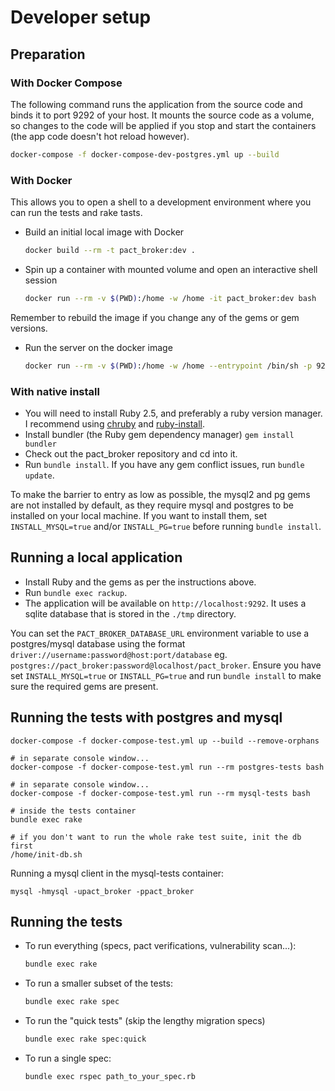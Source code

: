# Developer setup

## Preparation

### With Docker Compose

The following command runs the application from the source code and binds it to port 9292 of your host. It mounts the source code as a volume, so changes to the code will be applied if you stop and start the containers (the app code doesn't hot reload however).

```sh
docker-compose -f docker-compose-dev-postgres.yml up --build
```

### With Docker

This allows you to open a shell to a development environment where you can run the tests and rake tasts.

* Build an initial local image with Docker

    ```sh
    docker build --rm -t pact_broker:dev .
    ```

* Spin up a container with mounted volume and open an interactive shell session

    ```sh
    docker run --rm -v $(PWD):/home -w /home -it pact_broker:dev bash
    ```

Remember to rebuild the image if you change any of the gems or gem versions.

* Run the server on the docker image

    ```sh
    docker run --rm -v $(PWD):/home -w /home --entrypoint /bin/sh -p 9292:9292 -it pact_broker:dev /usr/local/bin/start
    ```

### With native install

* You will need to install Ruby 2.5, and preferably a ruby version manager. I recommend using [chruby][chruby] and [ruby-install][ruby-install].
* Install bundler (the Ruby gem dependency manager) `gem install bundler`
* Check out the pact_broker repository and cd into it.
* Run `bundle install`. If you have any gem conflict issues, run `bundle update`.

To make the barrier to entry as low as possible, the mysql2 and pg gems are not installed by default, as they require mysql and postgres to be installed on your local machine. If you want to install them, set `INSTALL_MYSQL=true` and/or `INSTALL_PG=true` before running `bundle install`.

## Running a local application

* Install Ruby and the gems as per the instructions above.
* Run `bundle exec rackup`.
* The application will be available on `http://localhost:9292`. It uses a sqlite database that is stored in the `./tmp` directory.

You can set the `PACT_BROKER_DATABASE_URL` environment variable to use a postgres/mysql database using the format `driver://username:password@host:port/database` eg. `postgres://pact_broker:password@localhost/pact_broker`. Ensure you have set `INSTALL_MYSQL=true` or `INSTALL_PG=true` and run `bundle install` to make sure the required gems are present.

## Running the tests with postgres and mysql

```
docker-compose -f docker-compose-test.yml up --build --remove-orphans

# in separate console window...
docker-compose -f docker-compose-test.yml run --rm postgres-tests bash

# in separate console window...
docker-compose -f docker-compose-test.yml run --rm mysql-tests bash

# inside the tests container
bundle exec rake

# if you don't want to run the whole rake test suite, init the db first
/home/init-db.sh
```

Running a mysql client in the mysql-tests container:

```
mysql -hmysql -upact_broker -ppact_broker
```

## Running the tests

* To run everything (specs, pact verifications, vulnerability scan...):
  ```sh
  bundle exec rake
  ```
* To run a smaller subset of the tests:
  ```sh
  bundle exec rake spec
  ```
* To run the "quick tests" (skip the lengthy migration specs)
  ```sh
  bundle exec rake spec:quick
  ```
* To run a single spec:
  ```sh
  bundle exec rspec path_to_your_spec.rb
  ```

[chruby]: https://github.com/postmodern/chruby
[ruby-install]: https://github.com/postmodern/ruby-install
